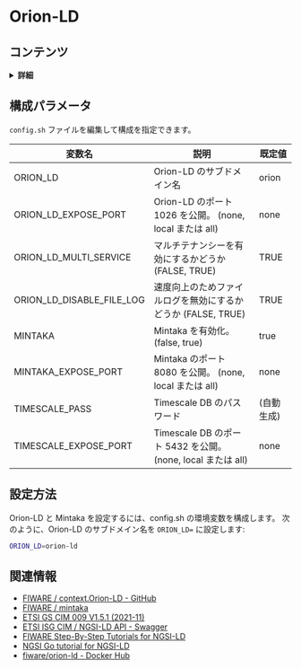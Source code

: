 # Orion-LD

## コンテンツ

<details>
<summary><strong>詳細</strong></summary>

-   [構成パラメータ](#configuration-parameters)
-   [設定方法](#how-to-setup)
-   [関連情報](#related-information)

</details>

<a name="configuration-parameters"></a>

## 構成パラメータ

`config.sh` ファイルを編集して構成を指定できます。

| 変数名                        | 説明                                                         | 既定値     |
| ----------------------------- | ------------------------------------------------------------ | ---------- |
| ORION\_LD                     | Orion-LD のサブドメイン名                                    | orion      |
| ORION\_LD\_EXPOSE\_PORT       | Orion-LD のポート 1026 を公開。 (none, local または all)     | none       |
| ORION\_LD\_MULTI\_SERVICE     | マルチテナンシーを有効にするかどうか (FALSE, TRUE)           | TRUE       |
| ORION\_LD\_DISABLE\_FILE\_LOG | 速度向上のためファイルログを無効にするかどうか (FALSE, TRUE) | TRUE       |
| MINTAKA                       | Mintaka を有効化。(false, true)                              | true       |
| MINTAKA\_EXPOSE\_PORT         | Mintaka のポート 8080 を公開。 (none, local または all)      | none       |
| TIMESCALE\_PASS               | Timescale DB のパスワード                                    | (自動生成) |
| TIMESCALE\_EXPOSE\_PORT       | Timescale DB のポート 5432 を公開。 (none, local または all) | none       |

<a name="how-to-setup"></a>

## 設定方法

Orion-LD と Mintaka を設定するには、config.sh の環境変数を構成します。
次のように、Orion-LD のサブドメイン名を `ORION_LD=` に設定します:

```bash
ORION_LD=orion-ld
```

<a name="related-information"></a>

## 関連情報

-   [FIWARE / context.Orion-LD - GitHub](https://github.com/FIWARE/context.Orion-LD)
-   [FIWARE / mintaka](https://github.com/fiware/mintaka)
-   [ETSI GS CIM 009 V1.5.1 (2021-11)](https://www.etsi.org/deliver/etsi_gs/CIM/001_099/009/01.05.01_60/gs_CIM009v010501p.pdf)
-   [ETSI ISG CIM / NGSI-LD API - Swagger](https://forge.etsi.org/swagger/ui/?url=https://forge.etsi.org/rep/NGSI-LD/NGSI-LD/raw/master/spec/updated/generated/full_api.json)
-   [FIWARE Step-By-Step Tutorials for NGSI-LD](https://ngsi-ld-tutorials.readthedocs.io/en/latest/)
-   [NGSI Go tutorial for NGSI-LD](https://ngsi-go.letsfiware.jp/tutorial/ngsi-ld-crud/)
-   [fiware/orion-ld - Docker Hub](https://hub.docker.com/r/fiware/orion-ld)
